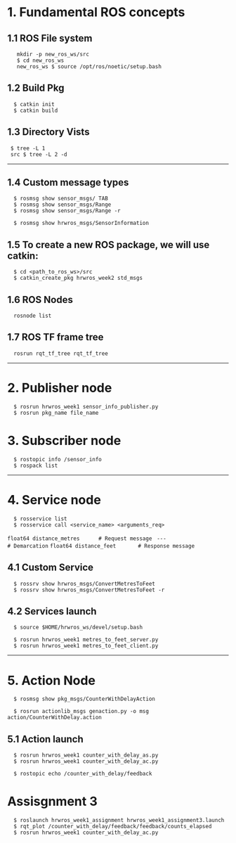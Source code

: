 
# 1. Fundamental ROS concepts 

## 1.1 ROS File system
```
   mkdir -p new_ros_ws/src 
   $ cd new_ros_ws 
   new_ros_ws $ source /opt/ros/noetic/setup.bash 
```
## 1.2 Build Pkg 
```
  $ catkin init
  $ catkin build
```
## 1.3 Directory Vists 
 ```
  $ tree -L 1 
  src $ tree -L 2 -d 
```
------------------------------------------------------------

## 1.4 Custom message types 
```
  $ rosmsg show sensor_msgs/ TAB
  $ rosmsg show sensor_msgs/Range 
  $ rosmsg show sensor_msgs/Range -r

  $ rosmsg show hrwros_msgs/SensorInformation 
```
## 1.5 To create a new ROS package, we will use catkin:
```
  $ cd <path_to_ros_ws>/src
  $ catkin_create_pkg hrwros_week2 std_msgs
```
## 1.6  ROS Nodes 
```
  rosnode list
```
## 1.7 ROS TF frame tree
```
  rosrun rqt_tf_tree rqt_tf_tree
```
------------------------------------------------------------

# 2. Publisher node
```
  $ rosrun hrwros_week1 sensor_info_publisher.py
  $ rosrun pkg_name file_name
```
# 3. Subscriber node
```
  $ rostopic info /sensor_info
  $ rospack list
```
-----------------------------------------------------------

# 4. Service  node
```
  $ rosservice list 
  $ rosservice call <service_name> <arguments_req>
 ```
 
 `float64 distance_metres      # Request message `
 ` ---                         # Demarcation `
 ` float64 distance_feet       # Response message `

## 4.1  Custom Service  
```
  $ rossrv show hrwros_msgs/ConvertMetresToFeet
  $ rossrv show hrwros_msgs/ConvertMetresToFeet -r
```
## 4.2 Services launch
```
  $ source $HOME/hrwros_ws/devel/setup.bash

  $ rosrun hrwros_week1 metres_to_feet_server.py
  $ rosrun hrwros_week1 metres_to_feet_client.py
 ```
-----------------------------------------------------------

# 5.  Action Node  
```
  $ rosmsg show pkg_msgs/CounterWithDelayAction

  $ rosrun actionlib_msgs genaction.py -o msg action/CounterWithDelay.action
```

## 5.1 Action launch 
```
  $ rosrun hrwros_week1 counter_with_delay_as.py
  $ rosrun hrwros_week1 counter_with_delay_ac.py

  $ rostopic echo /counter_with_delay/feedback
```
# Assisgnment 3 
```
  $ roslaunch hrwros_week1_assignment hrwros_week1_assignment3.launch
  $ rqt_plot /counter_with_delay/feedback/feedback/counts_elapsed
  $ rosrun hrwros_week1 counter_with_delay_ac.py
```

